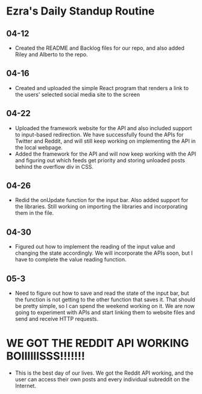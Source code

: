 # Ezra's Daily Standup Routine

## 04-12

 -  Created the README and Backlog files for our repo, and also added Riley and Alberto to the repo.
 
## 04-16

 -  Created and uploaded the simple React program that renders a link to the users' selected social media site to the screen
 
 ## 04-22
 
 - Uploaded the framework website for the API and also included support to input-based redirection. We have successfully found the APIs for Twitter and Reddit, and will still keep working on implementing the API in the local webpage.
 - Added the framework for the API and will now keep working with the API and figuring out which feeds get priority and storing unloaded posts behind the overflow div in CSS.

## 04-26

 - Redid the onUpdate function for the input bar. Also added support for the libraries. Still working on importing the libraries and incorporating them in the file.
 
## 04-30

 - Figured out how to implement the reading of the input value and changing the state accordingly. We will incorporate the APIs soon, but I have to complete the value reading function.
 
## 05-3
 - Need to figure out how to save and read the state of the input bar, but the function is not getting to the other function that saves it. That should be pretty simple, so I can spend the weekend working on it. We are now going to experiment with APIs and start linking them to website files and send and receive HTTP requests.


# WE GOT THE REDDIT API WORKING  BOIIIIIISSS!!!!!!!
 - This is the best day of our lives. We got the Reddit API working, and the user can access their own posts and every individual subreddit on the Internet.
